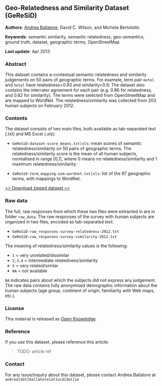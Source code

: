 Geo-Relatedness and Similarity Dataset (GeReSiD)
---------------

**Authors**: [Andrea Ballatore](http://sites.google.com/site/andreaballatore), David C. Wilson, and Michela Bertolotto

**Keywords**: semantic similarity, semantic relatedness, geo-semantics, ground truth, dataset, geographic terms, OpenStreetMap

**Last update**: Apr 2013

### Abstract

This dataset contains a-contextual semantic relatedness and similarity judgements on 50 pairs of geographic terms.
For example, term pair `motel` and `hotel` have relatedness=0.93 and similarity=0.9.	The dataset also contains the interrater agreement for each pair (e.g. 0.86 for relatedness, and 0.82 for similarity).
The terms were selected from OpenStreetMap and are mapped to WordNet.
The relatedness/similarity was collected from 203 human subjects on February 2012.

### Contents

The dataset consists of two main files, both available as tab-separated text (.txt) and MS Excel (.xls):

* `GeReSiD-dataset-score_means.txt|xls`: mean scores of semantic relatedness/similarity on 50 pairs of geographic terms. The relatedness/similarity score is the mean of all human subjects, normalised in range \[0,1\], where 0 means no relatedness/similarity and 1 maximum relatedness/similarity.

* `GeReSiD-term_mapping-osm-wordnet.txt|xls`: list of the 97 geographic terms, with mappings to WordNet.

[>> Download zipped dataset <<](https://github.com/ucd-spatial/Datasets/blob/master/downloads/geresid-geo_relatedness_similarity_dataset.zip?raw=true)

### Raw data

The full, raw responses from which these two files were extracted in are in folder `raw_data`.
The raw responses of the survey with human subjects are organized in two files, encoded as tab-separated text:

* `GeReSiD-raw_responses-survey-relatedness-2012.txt`
* `GeReSiD-raw_responses-survey-similarity-2012.txt`

The meaning of relatedness/similarity values is the following:

*	`1`		= very unrelated/dissimilar
*	`2,3,4` = intermediate relatedness/similarity
*	 `5`	= very related/similar
*	 `NA`   = not available

`NA` indicates pairs about which the subjects did not express any judgement.
The raw data contains fully anonymised demographic information about the human subjects (age group, continent of origin, familiarity with Web maps, etc.).

### License

This material is released as [Open Knowledge](http://opendefinition.org/okd).

### Reference

If you use this dataset, please reference this article:

> TODO: article ref

### Contact

For any issue/inquiry about this dataset, please contact Andrea Ballatore at `andrea[dot]ballatore[at]ucd[dot]ie`